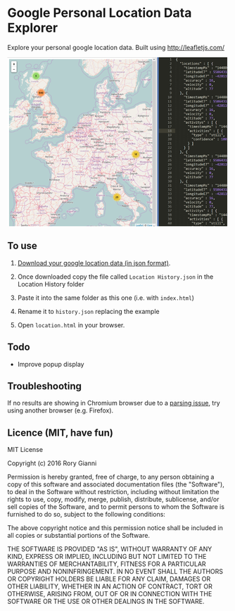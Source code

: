# Google Personal Location Data Explorer

Explore your personal google location data. Built using http://leafletjs.com/ 

![Preview of location map](https://raw.githubusercontent.com/digitalWestie/googdata-explorer/master/preview.png)

## To use

1. [Download your google location data (in json format)](https://takeout.google.com/settings/takeout). 

2. Once downloaded copy the file called `Location History.json` in the Location History folder

3. Paste it into the same folder as this one (i.e. with `index.html`)

4. Rename it to `history.json` replacing the example

5. Open `location.html` in your browser.

## Todo

- Improve popup display

## Troubleshooting 

If no results are showing in Chromium browser due to a [parsing issue](https://github.com/digitalWestie/googdata-explorer/issues/1), try using another browser (e.g. Firefox).  

## Licence (MIT, have fun)

MIT License

Copyright (c) 2016 Rory Gianni

Permission is hereby granted, free of charge, to any person obtaining a copy
of this software and associated documentation files (the "Software"), to deal
in the Software without restriction, including without limitation the rights
to use, copy, modify, merge, publish, distribute, sublicense, and/or sell
copies of the Software, and to permit persons to whom the Software is
furnished to do so, subject to the following conditions:

The above copyright notice and this permission notice shall be included in all
copies or substantial portions of the Software.

THE SOFTWARE IS PROVIDED "AS IS", WITHOUT WARRANTY OF ANY KIND, EXPRESS OR
IMPLIED, INCLUDING BUT NOT LIMITED TO THE WARRANTIES OF MERCHANTABILITY,
FITNESS FOR A PARTICULAR PURPOSE AND NONINFRINGEMENT. IN NO EVENT SHALL THE
AUTHORS OR COPYRIGHT HOLDERS BE LIABLE FOR ANY CLAIM, DAMAGES OR OTHER
LIABILITY, WHETHER IN AN ACTION OF CONTRACT, TORT OR OTHERWISE, ARISING FROM,
OUT OF OR IN CONNECTION WITH THE SOFTWARE OR THE USE OR OTHER DEALINGS IN THE
SOFTWARE.
